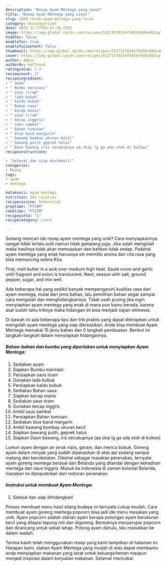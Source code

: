 ```yaml
---
description: "Resep Ayam Mentega yang Lezat"
title: "Resep Ayam Mentega yang Lezat"
slug: 1059-resep-ayam-mentega-yang-lezat
category: Uncategorized
date: 2022-12-27T03:47:36.226Z
image: https://img-global.cpcdn.com/recipes/5327157832ef5d59/680x482cq70/ayam-mentega-foto-resep-utama.jpg
hideToc: false
enableToc: true
enableTocContent: false
thumbnail: https://img-global.cpcdn.com/recipes/5327157832ef5d59/680x482cq70/ayam-mentega-foto-resep-utama.jpg
cover: https://img-global.cpcdn.com/recipes/5327157832ef5d59/680x482cq70/ayam-mentega-foto-resep-utama.jpg
author: Admin
authorAv: notfound
ratingvalue: 3.2
reviewcount: 17
recipeingredient:
- " ayam"
- " Bumbu marinasi"
- " saos tiram"
- " lada bubuk"
- " kaldu bubuk"
- " Bahan saus"
- " kecap manis"
- " saus tiram"
- " kecap inggris"
- " saus sambal"
- " Bahan tumisan"
- " blue band margarin"
- " bawang bombay ukuran kecil"
- " bawang putih geprek halus"
- " Daun bawang iris secukupnya aq skip lg ga ada stok di kulkas"
recipeinstructions:

- "Selesai dan siap dinikmati!"
categories:
- Resep
tags:
- ayam
- mentega

katakunci: ayam mentega 
nutrition: 241 calories
recipecuisine: Indonesian
preptime: "PT20M"
cooktime: "PT37M"
recipeyield: "1"
recipecategory: Lunch

---
```





Sedang mencari ide resep ayam mentega yang unik? Cara menyiapkannya sangat tidak terlalu sulit namun tidak gampang juga. Jika salah mengolah maka hasilnya tidak akan memuaskan dan bahkan tidak sedap. Padahal ayam mentega yang enak harusnya sih memiliki aroma dan cita rasa yang bisa memancing selera Kita.





First, melt butter in a wok over medium high heat. Sauté onion and garlic until fragrant and onion is translucent. Next, season with salt, ground pepper, sugar, and mix well.

Ada beberapa hal yang sedikit banyak mempengaruhi kualitas rasa dari ayam mentega, mulai dari jenis bahan, lalu pemilihan bahan segar sampai cara mengolah dan menghidangkannya. Tidak usah pusing jika ingin menyiapkan ayam mentega yang enak di mana pun kamu berada, karena asal sudah tahu triknya maka hidangan ini bisa menjadi sajian istimewa.






Di bawah ini ada beberapa tips dan trik praktis yang dapat diterapkan untuk mengolah ayam mentega yang siap dikreasikan. Anda bisa membuat Ayam Mentega memakai 15 jenis bahan dan 0 langkah pembuatan. Berikut ini langkah-langkah dalam menyiapkan hidangannya.

<!--inarticleads1-->

##### Bahan-bahan dan bumbu yang diperlukan untuk menyiapkan Ayam Mentega:

1. Sediakan  ayam
1. Siapkan  Bumbu marinasi:
1. Persiapkan  saos tiram
1. Gunakan  lada bubuk
1. Persiapkan  kaldu bubuk
1. Sediakan  Bahan saus:
1. Siapkan  kecap manis
1. Sediakan  saus tiram
1. Gunakan  kecap inggris
1. Ambil  saus sambal
1. Persiapkan  Bahan tumisan:
1. Sediakan  blue band margarin
1. Ambil  bawang bombay ukuran kecil
1. Siapkan  bawang putih, geprek halus
1. Siapkan  Daun bawang, iris secukupnya (aq skip lg ga ada stok di kulkas)


Lumuri ayam dengan air jeruk nipis, garam, dan merica bubuk. Goreng ayam dalam minyak yang sudah dipanaskan di atas api sedang sampai matang dan kecokelatan. Dikenal sebagai masakan peranakan, ternyata ayam goreng mentega berasal dari Belanda yang ditandai dengan kehadiran mentega dan saus Inggris. Masuk ke Indonesia di zaman kolonial Belanda, masakan ini dipopulerkan dari restoran peranakan. 

<!--inarticleads2-->

##### Instruksi untuk membuat Ayam Mentega:


1. Selesai dan siap dihidangkan!

Proses membuat menu hasil silang budaya ini ternyata cukup mudah. Cara membuat ayam goreng mentega popcorn bisa jadi ide menu masakan yang unik. Ayam popcorn adalah olahan ayam berupa potongan ayam berukuran kecil yang dilapisi tepung roti dan digoreng. Bentuknya menyerupai popcorn dan dirancang untuk sekali lahap. Potong ayam dahulu, lalu masukkan ke dalam wadah. 

Terima kasih telah menggunakan resep yang kami tampilkan di halaman ini. Harapan kami, olahan Ayam Mentega yang mudah di atas dapat membantu anda menyiapkan makanan yang lezat untuk keluarga/teman maupun menjadi inspirasi dalam berjualan makanan. Selamat mencoba!
